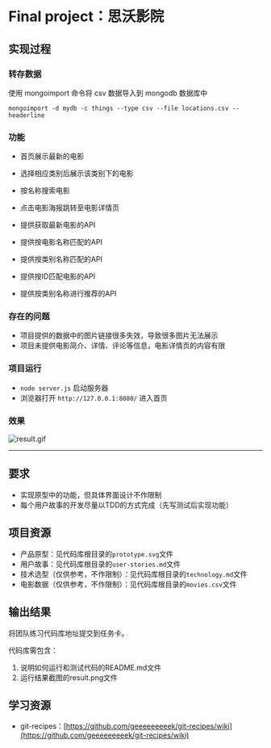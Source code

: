 # Final project：思沃影院

## 实现过程

### 转存数据

使用 mongoimport 命令将 csv 数据导入到 mongodb 数据库中

`mongoimport -d mydb -c things --type csv --file locations.csv --headerline`

### 功能

- 首页展示最新的电影
- 选择相应类别后展示该类别下的电影
- 按名称搜索电影
- 点击电影海报跳转至电影详情页

- 提供获取最新电影的API
- 提供按电影名称匹配的API
- 提供按类别名称匹配的API
- 提供按ID匹配电影的API
- 提供按类别名称进行推荐的API

### 存在的问题

- 项目提供的数据中的图片链接很多失效，导致很多图片无法展示
- 项目未提供电影简介、详情、评论等信息，电影详情页的内容有限

### 项目运行

- `node server.js` 启动服务器
- 浏览器打开 `http://127.0.0.1:8080/` 进入首页

### 效果

![result.gif](https://raw.githubusercontent.com/NICE-FUTURE/tws-cinema/master/result.gif)

----

## 要求
- 实现原型中的功能，但具体界面设计不作限制
- 每个用户故事的开发尽量以TDD的方式完成（先写测试后实现功能）

## 项目资源

- 产品原型：见代码库根目录的`prototype.svg`文件
- 用户故事：见代码库根目录的`user-stories.md`文件
- 技术选型（仅供参考，不作限制）：见代码库根目录的`technology.md`文件
- 电影数据（仅供参考，不作限制）：见代码库根目录的`movies.csv`文件

## 输出结果

将团队练习代码库地址提交到任务卡。

代码库需包含：

1. 说明如何运行和测试代码的README.md文件
2. 运行结果截图的result.png文件

## 学习资源

- git-recipes：[https://github.com/geeeeeeeeek/git-recipes/wiki](https://github.com/geeeeeeeeek/git-recipes/wiki)
